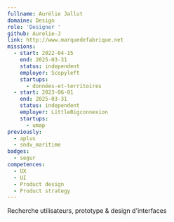 ```yaml
---
fullname: Aurélie Jallut
domaine: Design
role: 'Designer '
github: Aurelie-J
link: http://www.marquedefabrique.net
missions:
  - start: 2022-04-15
    end: 2025-03-31
    status: independent
    employer: Scopyleft
    startups:
      - données-et-territoires
  - start: 2023-06-01
    end: 2025-03-31
    status: independent
    employer: LittleBigconnexion
    startups:
      - umap
previously:
  - aplus
  - sndv_maritime
badges:
  - segur
competences:
  - UX
  - UI
  - Product design
  - Product strategy
---
```

Recherche utilisateurs, prototype & design d'interfaces